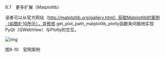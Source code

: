 8.7　更多扩展（Matplotlib）

读者可以从官方网站（http://matplotlib.org/gallery.html）获取Matplotlib的案例（如图8-10所示），并修改 get_plot_path_matplotlib_plotly函数来间接地实现 PyQt（QWebView）与Plotly的交互。

![img](https://cdn.nlark.com/yuque/0/2022/jpeg/21473765/1644303586769-957b7f3e-d3d7-4e93-b5cb-eb2744b8b5e1.jpeg)

图8-10　官网案例
